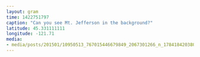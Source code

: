 ```yaml
---
layout: gram
time: 1422751797
caption: "Can you see Mt. Jefferson in the background?"
latitude: 45.331111111
longitude: -121.71
media:
- media/posts/201501/10950513_767015446679849_2067301266_n_17841842038000351.jpg
---
```

